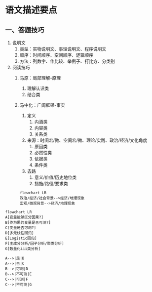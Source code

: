 # 语文描述要点

## 一、答题技巧

1. 说明文
   1. 类型：实物说明文、事理说明文、程序说明文
   2. 顺序：时间顺序、空间顺序、逻辑顺序
   3. 方法：列数字、作比较、举例子、打比方、分类别
2. 阅读技巧
   1. 马原：局部理解-原理
      1. 理解认识类
      2. 结合类
   2. 马中化：广阔框架-事实
      1. 定义
         1. 内涵类
         2. 内容类
         3. 关系类
      2. 来源：时间宏/微、空间宏/微、理论/实践、政治/经济/文化角度
         1. 原因类
         2. 必然性类
         3. 依据类
         4. 条件类
      3. 去路
         1. 意义/价值/历史地位类
         2. 措施/路径/要求类

      ```mermaid
      flowchart LR
      政治/经济/社会背景-->经济/地理现象
      宏观/微观背景-->经济/地理现象
      ```

```mermaid
flowchart LR
A[变量能够区分因果?]
B[作为果的变量是否可测?]
C[变量是否可测?]
D[多元线性回归]
E[Logistic回归]
F[主成分分析/因子分析/聚类分析]
G[数量化iii类分析]

A-->|是|B
A-->|否|C
B-->|可测|D
B-->|不可测|E
C-->|可测|F
C-->|不可测|G
```
